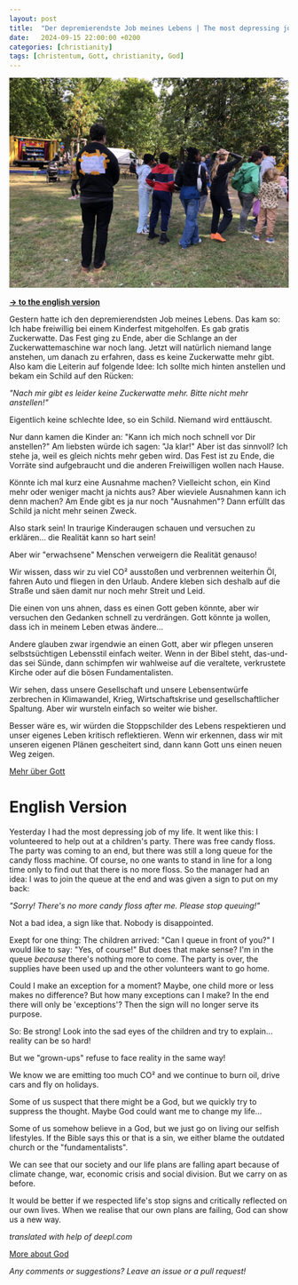 ```yaml
---
layout: post
title:  "Der depremierendste Job meines Lebens | The most depressing job of my life"
date:   2024-09-15 22:00:00 +0200
categories: [christianity]
tags: [christentum, Gott, christianity, God]
---
```


![job](/assets/job.jpg)

**<a href="#English">-> to the english version</a>**

<a id="German"/>

Gestern hatte ich den depremierendsten Job meines Lebens. Das kam so:
Ich habe freiwillig bei einem Kinderfest mitgeholfen. Es gab gratis Zuckerwatte. Das Fest ging zu Ende, aber die Schlange an der Zuckerwattemaschine war noch lang. Jetzt will natürlich niemand lange anstehen, um danach zu erfahren, dass es keine Zuckerwatte mehr gibt. Also kam die Leiterin auf folgende Idee:
Ich sollte mich hinten anstellen und bekam ein Schild auf den Rücken:

*"Nach mir gibt es leider keine Zuckerwatte mehr. Bitte nicht mehr anstellen!"*

Eigentlich keine schlechte Idee, so ein Schild. Niemand wird enttäuscht.

Nur dann kamen die Kinder an: "Kann ich mich noch schnell vor Dir anstellen?"
Am liebsten würde ich sagen: "Ja klar!" Aber ist das sinnvoll?
Ich stehe ja, weil es gleich nichts mehr geben wird. Das Fest ist zu Ende, die Vorräte sind aufgebraucht und die anderen Freiwilligen wollen nach Hause.

Könnte ich mal kurz eine Ausnahme machen? Vielleicht schon, ein Kind mehr oder weniger macht ja nichts aus? Aber wieviele Ausnahmen kann ich denn machen? Am Ende gibt es ja nur noch "Ausnahmen"? Dann erfüllt das Schild ja nicht mehr seinen Zweck.

Also stark sein! In traurige Kinderaugen schauen und versuchen zu erklären... die Realität kann so hart sein!

Aber wir "erwachsene" Menschen verweigern die Realität genauso!

Wir wissen, dass wir zu viel CO² ausstoßen und verbrennen weiterhin Öl, fahren Auto und fliegen in den Urlaub.
Andere kleben sich deshalb auf die Straße und säen damit nur noch mehr Streit und Leid.

Die einen von uns ahnen, dass es einen Gott geben könnte, aber wir versuchen den Gedanken schnell zu verdrängen. Gott könnte ja wollen, dass ich in meinem Leben etwas ändere...

Andere glauben zwar irgendwie an einen Gott, aber wir pflegen unseren selbstsüchtigen Lebensstil einfach weiter. Wenn in der Bibel steht, das-und-das sei Sünde, dann schimpfen wir wahlweise auf die veraltete, verkrustete Kirche oder auf die bösen Fundamentalisten.

Wir sehen, dass unsere Gesellschaft und unsere Lebensentwürfe zerbrechen in Klimawandel, Krieg, Wirtschaftskrise und gesellschaftlicher Spaltung. Aber wir wursteln einfach so weiter wie bisher.

Besser wäre es, wir würden die Stoppschilder des Lebens respektieren und unser eigenes Leben kritisch reflektieren. Wenn wir erkennen, dass wir mit unseren eigenen Plänen gescheitert sind, dann kann Gott uns einen neuen Weg zeigen.

[Mehr über Gott](/collections/god.html)
<a id="English"/>

# English Version

Yesterday I had the most depressing job of my life. 
It went like this: I volunteered to help out at a children's party. There was free candy floss. 
The party was coming to an end, but there was still a long queue for the candy floss machine. 
Of course, no one wants to stand in line for a long time only to find out that there is no more floss. 
So the manager had an idea: I was to join the queue at the end and was given a sign to put on my back:

*"Sorry! There's no more candy floss after me. Please stop queuing!"*

Not a bad idea, a sign like that. Nobody is disappointed.

Exept for one thing: The children arrived: "Can I queue in front of you?" I would like to say: "Yes, of course!" But does that make sense? I'm in the queue *because* there's nothing more to come. The party is over, the supplies have been used up and the other volunteers want to go home.

Could I make an exception for a moment? Maybe, one child more or less makes no difference?
But how many exceptions can I make? In the end there will only be 'exceptions'? 
Then the sign will no longer serve its purpose.

So: Be strong! Look into the sad eyes of the children and try to explain... reality can be so hard!

But we "grown-ups" refuse to face reality in the same way!

We know we are emitting too much CO² and we continue to burn oil, drive cars and fly on holidays.

Some of us suspect that there might be a God, but we quickly try to suppress the thought. Maybe God could want me to change my life...

Some of us somehow believe in a God, but we just go on living our selfish lifestyles. If the Bible says this or that is a sin, we either blame the outdated church or the "fundamentalists".

We can see that our society and our life plans are falling apart because of climate change, war, economic crisis and social division. But we carry on as before.

It would be better if we respected life's stop signs and critically reflected on our own lives.
When we realise that our own plans are failing, God can show us a new way.

*translated with help of deepl.com*

[More about God](/collections/god.html)

*Any comments or suggestions? Leave an issue or a pull request!*
